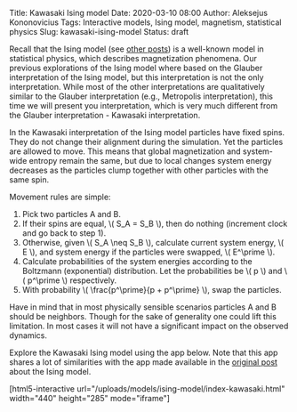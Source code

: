 Title: Kawasaki Ising model
Date: 2020-03-10 08:00
Author: Aleksejus Kononovicius
Tags: Interactive models, Ising model, magnetism, statistical physics
Slug: kawasaki-ising-model
Status: draft

Recall that the Ising model (see [other posts](/tag/ising-model/)) is a
well-known model in statistical physics, which describes magnetization
phenomena. Our previous explorations of the Ising model where based on the Glauber
interpretation of the Ising model, but this interpretation is not the only
interpretation. While most of the other interpretations are qualitatively
similar to the Glauber interpretation (e.g., Metropolis interpretation), this
time we will present you interpretation, which is very much different from the
Glauber interpretation - Kawasaki interpretation.
<!--more-->

In the Kawasaki interpretation of the Ising model particles have fixed spins.
They do not change their alignment during the simulation. Yet the particles are
allowed to move. This means that global magnetization and system-wide entropy
remain the same, but due to local changes system energy decreases as the
particles clump together with other particles with the same spin.

Movement rules are simple:

1. Pick two particles A and B.
2. If their spins are equal, \\\( S\_A = S\_B \\\), then do nothing (increment
clock and go back to step 1).
3. Otherwise, given \\\( S\_A \neq S\_B \\\), calculate current system energy,
\\\( E \\\), and system energy if the particles were swapped,
\\\( E^\prime \\\).
4. Calculate probabilities of the system energies according to the Boltzmann
(exponential) distribution. Let the probabilities be \\\( p \\\) and
\\\( p^\prime \\\) respectively.
5. With probability \\\( \frac{p^\prime}{p + p^\prime} \\\), swap the
particles.

Have in mind that in most physically sensible scenarios particles A and B
should be neighbors. Though for the sake of generality one could lift this
limitation. In most cases it will not have a significant impact on the observed
dynamics.

Explore the Kawasaki Ising model using the app below. Note that this app shares
a lot of similarities with the app made available in the
[original post]({filename}/articles/2010/ising-model.md) about the Ising model.

[html5-interactive url="/uploads/models/ising-model/index-kawasaki.html"
width="440" height="285" mode="iframe"]

